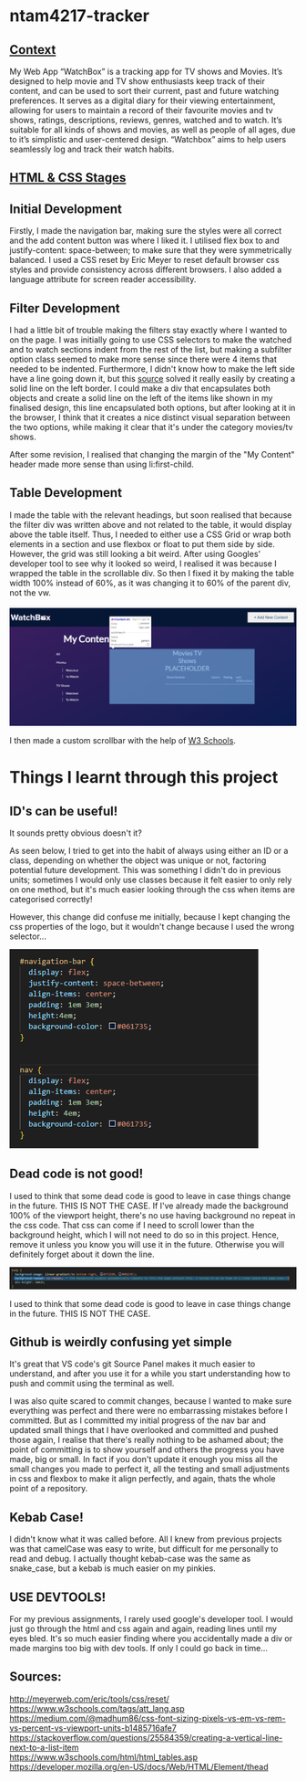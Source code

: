 # ntam4217-tracker
## <u><b>Context</b></u>
My Web App “WatchBox” is a tracking app for TV shows and Movies. It’s designed to help movie and TV show enthusiasts keep track of their content, and can be used to sort their current, past and future watching preferences. It serves as a digital diary for their viewing entertainment, allowing for users to maintain a record of their favourite movies and tv shows, ratings, descriptions, reviews, genres, watched and to watch. It’s suitable for all kinds of shows and movies, as well as people of all ages, due to it’s simplistic and user-centered design. “Watchbox” aims to help users seamlessly log and track their watch habits.


## <u>HTML & CSS Stages</u>
## Initial Development
Firstly, I made the navigation bar, making sure the styles were all correct and the add content button was where I liked it. I utilised flex box to and justify-content: space-between; to make sure that they were symmetrically balanced. I used a CSS reset by Eric Meyer to reset default browser css styles and provide consistency across different browsers. I also added a language attribute for screen reader accessibility.


## Filter Development
I had a little bit of trouble making the filters stay exactly where I wanted to on the page. I was initially going to use CSS selectors to make the watched and to watch sections indent from the rest of the list, but making a subfilter option class seemed to make more sense since there were 4 items that needed to be indented. Furthermore, I didn't know how to make the left side have a line going down it, but this <a href="https://stackoverflow.com/questions/25584359/creating-a-vertical-line-next-to-a-list-item">source</a> solved it really easily by creating a solid line on the left border. I could make a div that encapsulates both objects and create a solid line on the left of the items like shown in my finalised design, this line encapsulated both options, but after looking at it in the browser, I think that it creates a nice distinct visual separation between the two options, while making it clear that it's under the category movies/tv shows.


After some revision, I realised that changing the margin of the "My Content" header made more sense than using li:first-child.

## Table Development
I made the table with the relevant headings, but soon realised that because the filter div was written above and not related to the table, it would display above the table itself. Thus, I needed to either use a CSS Grid or wrap both elements in a section and use flexbox or float to put them side by side. However, the grid was still looking a bit weird. After using Googles' developer tool to see why it looked so weird, I realised it was because I wrapped the table in the scrollable div. So then I fixed it by making the table width 100% instead of 60%, as it was changing it to 60% of the parent div, not the vw. 


![Alt text](readme-assets/devtools.png)


I then made a custom scrollbar with the help of <a href="https://www.w3schools.com/howto/howto_css_custom_scrollbar.asp>">W3 Schools</a>.


# Things I learnt through this project
## ID's can be useful!
It sounds pretty obvious doesn't it?

As seen below, I tried to get into the habit of always using either an ID or a class, depending on whether the object was unique or not, factoring potential future development. This was something I didn't do in previous units; sometimes I would only use classes because it felt easier to only rely on one method, but it's much easier looking through the css when items are categorised correctly!

However, this change did confuse me initially, because I kept changing the css properties of the logo, but it wouldn't change because I used the wrong selector... 

![Alt text](readme-assets/image.png)

## Dead code is not good!

I used to think that some dead code is good to leave in case things change in the future. THIS IS NOT THE CASE. If I've already made the background 100% of the viewport height, there's no use having background no repeat in the css code. That css can come if I need to scroll lower than the background height, which I will not need to do so in this project. Hence, remove it unless you know you will use it in the future. Otherwise you will definitely forget about it down the line.

![Alt text](readme-assets/no-repeat.png)

I used to think that some dead code is good to leave in case things change in the future. THIS IS NOT THE CASE. 

## Github is weirdly confusing yet simple
It's great that VS code's git Source Panel makes it much easier to understand, and after you use it for a while you start understanding how to push and commit using the terminal as well.

I was also quite scared to commit changes, because I wanted to make sure everything was perfect and there were no embarrassing mistakes before I committed. But as I committed my initial progress of the nav bar and updated small things that I have overlooked and committed and pushed those again, I realise that there's really nothing to be ashamed about; the point of committing is to show yourself and others the progress you have made, big or small. In fact if you don't update it enough you miss all the small changes you made to perfect it, all the testing and small adjustments in css and flexbox to make it align perfectly, and again, thats the whole point of a repository. 

## Kebab Case!
I didn't know what it was called before. All I knew from previous projects was that camelCase was easy to write, but difficult for me personally to read and debug. I actually thought kebab-case was the same as snake_case, but a kebab is much easier on my pinkies.

## USE DEVTOOLS!
For my previous assignments, I rarely used google's developer tool. I would just go through the html and css again and again, reading lines until my eyes bled. It's so much easier finding where you accidentally made a div or made margins too big with dev tools. If only I could go back in time...

## Sources:
http://meyerweb.com/eric/tools/css/reset/
<br>https://www.w3schools.com/tags/att_lang.asp
<br>https://medium.com/@madhum86/css-font-sizing-pixels-vs-em-vs-rem-vs-percent-vs-viewport-units-b1485716afe7
<br>https://stackoverflow.com/questions/25584359/creating-a-vertical-line-next-to-a-list-item
<br>https://www.w3schools.com/html/html_tables.asp
<br>https://developer.mozilla.org/en-US/docs/Web/HTML/Element/thead

